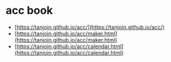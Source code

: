 # acc book

- [https://tanjoin.github.io/acc/](https://tanjoin.github.io/acc/)
- [https://tanjoin.github.io/acc/maker.html](https://tanjoin.github.io/acc/maker.html)
- [https://tanjoin.github.io/acc/calendar.html](https://tanjoin.github.io/acc/calendar.html)
